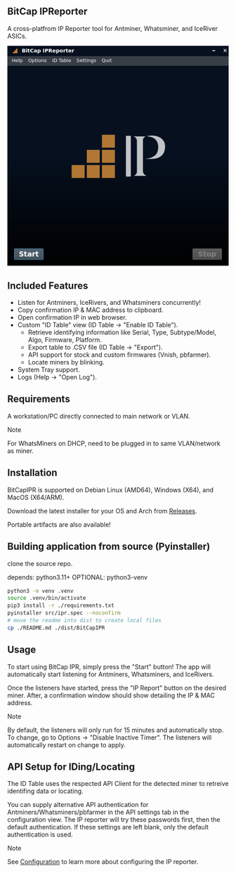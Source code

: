 ## BitCap IPReporter
A cross-platfrom IP Reporter tool for Antminer, Whatsminer, and IceRiver ASICs.

![BitCapIPR main window](/.github/imgs/ipr.png)


## Included Features
 - Listen for Antminers, IceRivers, and Whatsminers concurrently!
 - Copy confirmation IP & MAC address to clipboard.
 - Open confirmation IP in web browser.
 - Custom "ID Table" view (ID Table -> "Enable ID Table").
    - Retrieve identifying information like Serial, Type, Subtype/Model, Algo, Firmware, Platform.
    - Export table to .CSV file (ID Table -> "Export").
    - API support for stock and custom firmwares (Vnish, pbfarmer).
    - Locate miners by blinking.
 - System Tray support.
 - Logs (Help -> "Open Log").

## Requirements
A workstation/PC directly connected to main network or VLAN.

> [!NOTE]
> For WhatsMiners on DHCP, need to be plugged in to same VLAN/network as miner.

## Installation
BitCapIPR is supported on Debian Linux (AMD64), Windows (X64), and MacOS (X64/ARM).

Download the latest installer for your OS and Arch from [Releases](https://github.com/bitcap-co/bitcap-ipr/releases).

Portable artifacts are also available!

## Building application from source (Pyinstaller)
clone the source repo.

depends: python3.11+
OPTIONAL: python3-venv
```bash
python3 -m venv .venv
source .venv/bin/activate
pip3 install -r ./requirements.txt
pyinstaller src/ipr.spec --noconfirm
# move the readme into dist to create local files
cp ./README.md ./dist/BitCapIPR
```

## Usage
To start using BitCap IPR, simply press the "Start" button!
The app will automatically start listening for Antminers, Whatsminers, and IceRivers.

Once the listeners have started, press the "IP Report" button on the desired miner.
After, a confirmation window should show detailing the IP & MAC address.

> [!NOTE]
> By default, the listeners will only run for 15 minutes and automatically stop. To change, go to Options -> "Disable Inactive Timer".
> The listeners will automatically restart on change to apply.

## API Setup for IDing/Locating
The ID Table uses the respected API Client for the detected miner to retreive identifing data or locating.

You can supply alternative API authentication for Antminers/Whatsminers/pbfarmer in the API settings tab in the configuration view. The IP reporter will try these passwords first, then the default authentication. If these settings are left blank, only the default authentication is used.

>[!NOTE]
> See [Configuration](./CONFIGURATION.md) to learn more about configuring the IP reporter.
